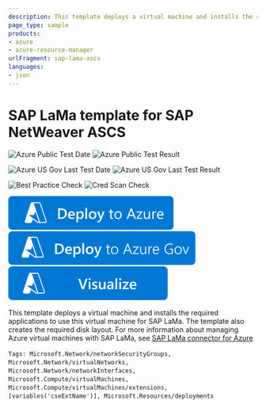 ```yaml
---
description: This template deploys a virtual machine and installs the required applications to use this virtual machine for SAP LaMa. The template also creates the required disk layout. For more information about managing Azure virtual machines with SAP LaMa, see https&#58;//docs.microsoft.com/azure/virtual-machines/workloads/sap/lama-installation.
page_type: sample
products:
- azure
- azure-resource-manager
urlFragment: sap-lama-ascs
languages:
- json
---
```

# SAP LaMa template for SAP NetWeaver ASCS

![Azure Public Test Date](https://azurequickstartsservice.blob.core.windows.net/badges/application-workloads/sap/sap-lama-ascs/PublicLastTestDate.svg)
![Azure Public Test Result](https://azurequickstartsservice.blob.core.windows.net/badges/application-workloads/sap/sap-lama-ascs/PublicDeployment.svg)

![Azure US Gov Last Test Date](https://azurequickstartsservice.blob.core.windows.net/badges/application-workloads/sap/sap-lama-ascs/FairfaxLastTestDate.svg)
![Azure US Gov Last Test Result](https://azurequickstartsservice.blob.core.windows.net/badges/application-workloads/sap/sap-lama-ascs/FairfaxDeployment.svg)

![Best Practice Check](https://azurequickstartsservice.blob.core.windows.net/badges/application-workloads/sap/sap-lama-ascs/BestPracticeResult.svg)
![Cred Scan Check](https://azurequickstartsservice.blob.core.windows.net/badges/application-workloads/sap/sap-lama-ascs/CredScanResult.svg)

[![Deploy To Azure](https://raw.githubusercontent.com/Azure/azure-quickstart-templates/master/1-CONTRIBUTION-GUIDE/images/deploytoazure.svg?sanitize=true)](https://portal.azure.com/#create/Microsoft.Template/uri/https%3A%2F%2Fraw.githubusercontent.com%2FAzure%2Fazure-quickstart-templates%2Fmaster%2Fapplication-workloads%2Fsap%2Fsap-lama-ascs%2Fazuredeploy.json)
[![Deploy To Azure US Gov](https://raw.githubusercontent.com/Azure/azure-quickstart-templates/master/1-CONTRIBUTION-GUIDE/images/deploytoazuregov.svg?sanitize=true)](https://portal.azure.us/#create/Microsoft.Template/uri/https%3A%2F%2Fraw.githubusercontent.com%2FAzure%2Fazure-quickstart-templates%2Fmaster%2Fapplication-workloads%2Fsap%2Fsap-lama-ascs%2Fazuredeploy.json)
[![Visualize](https://raw.githubusercontent.com/Azure/azure-quickstart-templates/master/1-CONTRIBUTION-GUIDE/images/visualizebutton.svg?sanitize=true)](http://armviz.io/#/?load=https%3A%2F%2Fraw.githubusercontent.com%2FAzure%2Fazure-quickstart-templates%2Fmaster%2Fapplication-workloads%2Fsap%2Fsap-lama-ascs%2Fazuredeploy.json)

This template deploys a virtual machine and installs the required applications to use this virtual machine for SAP LaMa. The template also creates the required disk layout. For more information about managing Azure virtual machines with SAP LaMa, see [SAP LaMa connector for Azure](https://docs.microsoft.com/azure/virtual-machines/workloads/sap/lama-installation)

`Tags: Microsoft.Network/networkSecurityGroups, Microsoft.Network/virtualNetworks, Microsoft.Network/networkInterfaces, Microsoft.Compute/virtualMachines, Microsoft.Compute/virtualMachines/extensions, [variables('cseExtName')], Microsoft.Resources/deployments`
